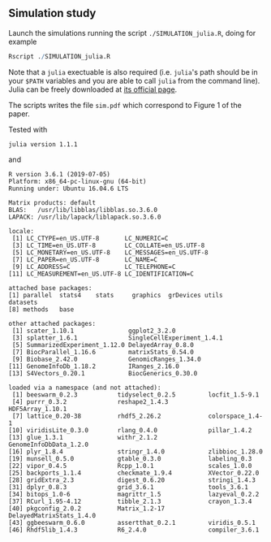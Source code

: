## Simulation study

Launch the simulations running the script `./SIMULATION_julia.R`, doing for example

```R
Rscript ./SIMULATION_julia.R
```
Note that a `julia` exectuable is also required (i.e. `julia`'s path should be in your `$PATH` variables and you are able to call `julia` from the command line).
Julia can be freely downloaded at [its official page](https://julialang.org).

The scripts writes the file `sim.pdf` which correspond to Figure 1 of the paper. 


Tested with

```
julia version 1.1.1
```
and

```
R version 3.6.1 (2019-07-05)
Platform: x86_64-pc-linux-gnu (64-bit)
Running under: Ubuntu 16.04.6 LTS

Matrix products: default
BLAS:   /usr/lib/libblas/libblas.so.3.6.0
LAPACK: /usr/lib/lapack/liblapack.so.3.6.0

locale:
 [1] LC_CTYPE=en_US.UTF-8       LC_NUMERIC=C
 [3] LC_TIME=en_US.UTF-8        LC_COLLATE=en_US.UTF-8
 [5] LC_MONETARY=en_US.UTF-8    LC_MESSAGES=en_US.UTF-8
 [7] LC_PAPER=en_US.UTF-8       LC_NAME=C
 [9] LC_ADDRESS=C               LC_TELEPHONE=C
[11] LC_MEASUREMENT=en_US.UTF-8 LC_IDENTIFICATION=C

attached base packages:
[1] parallel  stats4    stats     graphics  grDevices utils     datasets
[8] methods   base

other attached packages:
 [1] scater_1.10.1               ggplot2_3.2.0
 [3] splatter_1.6.1              SingleCellExperiment_1.4.1
 [5] SummarizedExperiment_1.12.0 DelayedArray_0.8.0
 [7] BiocParallel_1.16.6         matrixStats_0.54.0
 [9] Biobase_2.42.0              GenomicRanges_1.34.0
[11] GenomeInfoDb_1.18.2         IRanges_2.16.0
[13] S4Vectors_0.20.1            BiocGenerics_0.30.0

loaded via a namespace (and not attached):
 [1] beeswarm_0.2.3           tidyselect_0.2.5         locfit_1.5-9.1
 [4] purrr_0.3.2              reshape2_1.4.3           HDF5Array_1.10.1
 [7] lattice_0.20-38          rhdf5_2.26.2             colorspace_1.4-1
[10] viridisLite_0.3.0        rlang_0.4.0              pillar_1.4.2
[13] glue_1.3.1               withr_2.1.2              GenomeInfoDbData_1.2.0
[16] plyr_1.8.4               stringr_1.4.0            zlibbioc_1.28.0
[19] munsell_0.5.0            gtable_0.3.0             labeling_0.3
[22] vipor_0.4.5              Rcpp_1.0.1               scales_1.0.0
[25] backports_1.1.4          checkmate_1.9.4          XVector_0.22.0
[28] gridExtra_2.3            digest_0.6.20            stringi_1.4.3
[31] dplyr_0.8.3              grid_3.6.1               tools_3.6.1
[34] bitops_1.0-6             magrittr_1.5             lazyeval_0.2.2
[37] RCurl_1.95-4.12          tibble_2.1.3             crayon_1.3.4
[40] pkgconfig_2.0.2          Matrix_1.2-17            DelayedMatrixStats_1.4.0
[43] ggbeeswarm_0.6.0         assertthat_0.2.1         viridis_0.5.1
[46] Rhdf5lib_1.4.3           R6_2.4.0                 compiler_3.6.1


```

